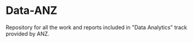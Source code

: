 # Data-ANZ
Repository for all the work and reports included in "Data Analytics" track provided by ANZ.
